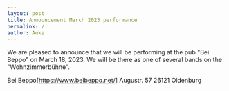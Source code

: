 ```yaml
---
layout: post
title: Announcement March 2023 performance
permalink: /
author: Anke
---
```


We are pleased to announce that we will be performing at the pub "Bei Beppo" on March 18, 2023. We will be there as one of several bands on the "Wohnzimmerbühne".

Bei Beppo[https://www.beibeppo.net/]
Augustr. 57
26121 Oldenburg

